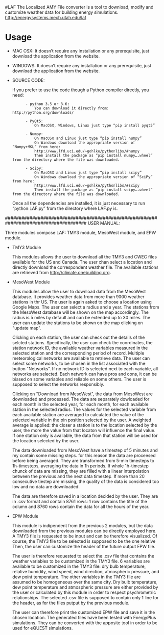 #LAF
The Localized AMY File converter is a tool to download, modify and customize weather data for building energy simulations.
http://energysystems.mech.utah.edu/laf

# Usage
- MAC OSX: 
	It doesn’t require any installation or any prerequisite, just download the application from the website.
	
- WINDOWS:
	It doesn’t require any installation or any prerequisite, just download the application from the website.

- SOURCE CODE:

	If you prefer to use the code though a Python compiler directly, you need:
	
			- python 3.5 or 3.6:
				You can download it directly from: http://python.org/downloads/
				
			- PyQt5:
				On MacOSX, Windows, Linux just type “pip install pyqt5”
				
			- Numpy: 
				On MacOSX and Linux just type “pip install numpy”
				On Windows download the appropriate version of “Numpy+MKL” from here:
				http://www.lfd.uci.edu/~gohlke/pythonlibs/#numpy
				Then install the package as “pip install numpy….wheel” from the directory where the file was downloaded.
				
			- Scipy: 
				On MacOSX and Linux just type “pip install scipy”
				On Windows download the appropriate version of “SciPy” from here: 
				http://www.lfd.uci.edu/~gohlke/pythonlibs/#scipy
				Then install the package as “pip install scipy….wheel” from the directory where the file was downloaded.
	
	Once all the dependencies are installed, it is just necessary to run “python LAF.py” from the directory where LAF.py is.



######################################################################################
USER MANUAL:

Three modules compose LAF: TMY3 module, MesoWest module, and EPW module.


- TMY3 Module

	This modules allows the user to download all the TMY3 and CWEC files available for the US and Canada.
	The user chan select a location and directly download the correspondent weather file.
	The available stations are retrieved from http://climate.onebuilding.org.


- MesoWest Module

	This modules allow the user to download data from the MesoWest database. It provides weather data from more than 9000 weather 		stations in thr US.
	The user is again asked to choose a location using Google Maps. The user can select a radius and a year. The stations from the 		MesoWest database will be shown on the map accordingly.
	The radius is 5 miles by default and can be extended up to 30 miles.
	The user can update the stations to be shown on the map clicking on "update map".
	
	Clicking on each station, the user can check out the details of the selcted stations. Specifically, the user can check the 		coordinates, the station network ID, the available weather variables measured in the selected station and the corresponding period 	of record.
	Multiple meteorological networks are available to retrieve data. The user can select some networks, to be chosen in the list 		associated with the button "Networks". If no network ID is selected next to each variable, all networks are selected.
	Each network can have pros and cons, it can be biased on some variables and reliable on some others. The user is supposed to 		select the networks responsibly. 
	
	Clicking on "Download from MesoWest", the data from MesoWest are downloaded and processed.
	The data are separately dowloaded for each month in the selected year, for each month, for each available station in the selected 	radius. The values for the selected variable from each available station are averaged to calculated the value of the selected 		variable in the pin position selected by the user. A weighted average is applied: the closer a station is to the location selected 	by the user, the more the value from that locaton will influence the final value.
	If one station only is available, the data from that station will be used for the location selected by the user.

	The data downloaded from MesoWest have a timestep of 5 minutes and my contain some missing steps. for this reason the data are 		proceesed before being averaged. They are transformed from 5-min timesteps to 1h-timesteps, averaging the data in 1h periods. If 	whole 1h-timestep chunck of data are missing, they are filled with a linear interpolation between the previous and the next data 	timestep. If more than 20 consecutive tiestep are missing, the quality of the data is considered too low and no data are 		downloaded.

	The data are therefore saved in a location decided by the user. They are in .csv format and contain 8761 rows: 1 row contains the 	title of the column and 8760 rows contain the data for all the hours of the year.
	
	
- EPW Module

	This module is indipendent from the previous 2 modules, but the data downloaded from the previous modules can be directly employed 	here.
	A TMY3 file is requested to be input and can be therefore visualized. Of course, the TMY3 file to be selected is supposed to be 	the one relative  
	Then, the user can customize the header of the future output EPW file.

	The user is therefore requested to select the .csv file that contains the weather variables to be customized in the TMY3 file.
	6 variables are available to be customized in the TMY3 file: dry bulb temperature, relative humidity, wind speed, wind direction, 	atmospheric pressure, and dew point temperature. The other variables in the TMY3 file are assumed to be homogeneous over the same 	city.
	Dry bulb temperature, dew point temperature and atmospheric pressure are either provided by the user or calculated by this module 	in order to respect psychrometric relationships.
	The selected .csv file is supposed to contain only 1 line for the header, as for the files putput by the previous module.

	The user can therefore print the customized EPW file and save it in the chosen location.
	The generated files have been tested with EnergyPlus simulations. They can be converted with the apposite tool in order to be used 	for eQUEST simulations.


